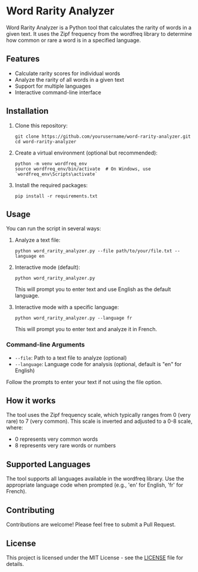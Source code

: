 # Word Rarity Analyzer

Word Rarity Analyzer is a Python tool that calculates the rarity of words in a given text. It uses the Zipf frequency from the wordfreq library to determine how common or rare a word is in a specified language.

## Features

- Calculate rarity scores for individual words
- Analyze the rarity of all words in a given text
- Support for multiple languages
- Interactive command-line interface

## Installation

1. Clone this repository:
   ```
   git clone https://github.com/yourusername/word-rarity-analyzer.git
   cd word-rarity-analyzer
   ```

2. Create a virtual environment (optional but recommended):
   ```
   python -m venv wordfreq_env
   source wordfreq_env/bin/activate  # On Windows, use `wordfreq_env\Scripts\activate`
   ```

3. Install the required packages:
   ```
   pip install -r requirements.txt
   ```

## Usage

You can run the script in several ways:

1. Analyze a text file:
   ```
   python word_rarity_analyzer.py --file path/to/your/file.txt --language en
   ```

2. Interactive mode (default):
   ```
   python word_rarity_analyzer.py
   ```
   This will prompt you to enter text and use English as the default language.

3. Interactive mode with a specific language:
   ```
   python word_rarity_analyzer.py --language fr
   ```
   This will prompt you to enter text and analyze it in French.

### Command-line Arguments

- `--file`: Path to a text file to analyze (optional)
- `--language`: Language code for analysis (optional, default is "en" for English)

Follow the prompts to enter your text if not using the file option.

## How it works

The tool uses the Zipf frequency scale, which typically ranges from 0 (very rare) to 7 (very common). This scale is inverted and adjusted to a 0-8 scale, where:

- 0 represents very common words
- 8 represents very rare words or numbers

## Supported Languages

The tool supports all languages available in the wordfreq library. Use the appropriate language code when prompted (e.g., 'en' for English, 'fr' for French).

## Contributing

Contributions are welcome! Please feel free to submit a Pull Request.

## License

This project is licensed under the MIT License - see the [LICENSE](LICENSE) file for details.